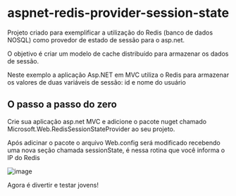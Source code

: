 # aspnet-redis-provider-session-state

Projeto criado para exemplificar a utilização do Redis (banco de dados NOSQL) como provedor de estado de sessão para o asp.net.

O objetivo é criar um modelo de cache distribuído para armazenar os dados de sessão.

Neste exemplo a aplicação Asp.NET em MVC utiliza o Redis para armazenar os valores de duas variáveis de sessão: id e nome do usuário


## O passo a passo do zero
 
Crie sua aplicação asp.net MVC e adicione o pacote nuget chamado Microsoft.Web.RedisSessionStateProvider ao seu projeto.

Após adicinar o pacote o arquivo Web.config será modificado recebendo uma nova seção chamada sessionState, é nessa rotina que você informa o IP do Redis

![image](https://user-images.githubusercontent.com/731481/172261274-c1b5d4e7-0fc0-4b3c-8c29-9721118bc99c.png)

Agora é divertir e testar jovens!


